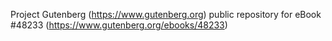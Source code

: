 Project Gutenberg (https://www.gutenberg.org) public repository for eBook #48233 (https://www.gutenberg.org/ebooks/48233)
